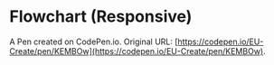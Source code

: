# Flowchart (Responsive)

A Pen created on CodePen.io. Original URL: [https://codepen.io/EU-Create/pen/KEMBOw](https://codepen.io/EU-Create/pen/KEMBOw).


